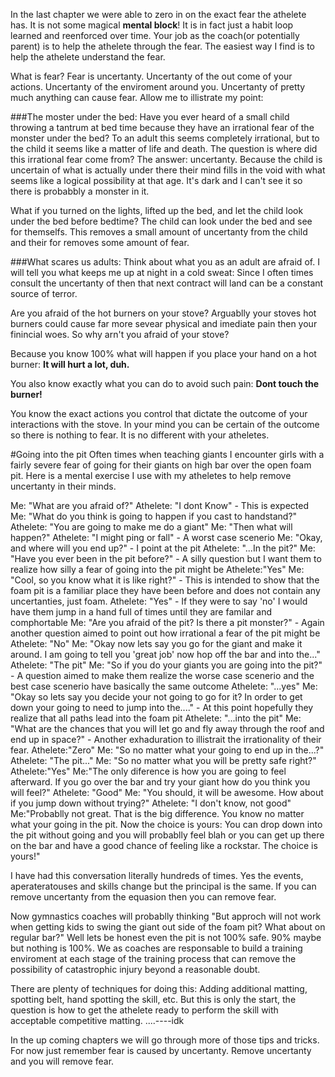 In the last chapter we were able to zero in on the exact fear the athelete has. It is not some magical **mental block**! It is in fact just a habit loop learned and reenforced over time. Your job as the coach(or potentially parent) is to help the athelete through the fear. The easiest way I find is to help the athelete understand the fear.

What is fear? Fear is uncertanty. Uncertanty of the out come of your actions. Uncertanty of the enviroment around you. Uncertanty of pretty much anything can cause fear. Allow me to illistrate my point:

###The moster under the bed:
Have you ever heard of a small child throwing a tantrum at bed time because they have an irrational fear of the monster under the bed? To an adult this seems completely irrational, but to the child it seems like a matter of life and death. The question is where did this irrational fear come from? The answer: uncertanty. Because the child is uncertain of what is actually under there their mind fills in the void with what seems like a logical possibility at that age. It's dark and I can't see it so there is probabbly a monster in it.

What if you turned on the lights, lifted up the bed, and let the child look under the bed before bedtime? The child can look under the bed and see for themselfs. This removes a small amount of uncertanty from the child and their for removes some amount of fear.

###What scares us adults:
Think about what you as an adult are afraid of. I will tell you what keeps me up at night in a cold sweat: Since I often times consult the uncertanty of then that next contract will land can be a constant source of terror. 

Are you afraid of the hot burners on your stove? Arguablly your stoves hot burners could cause far more sevear physical and imediate pain then your finincial woes. So why arn't you afraid of your stove?

Because you know 100% what will happen if you place your hand on a hot burner: **It will hurt a lot, duh.**

You also know exactly what you can do to avoid such pain: **Dont touch the burner!**

You know the exact actions you control that dictate the outcome of your interactions with the stove. In your mind you can be certain of the outcome so there is nothing to fear. It is no different with your atheletes. 


#Going into the pit
Often times when teaching giants I encounter girls with a fairly severe fear of going for their giants on high bar over the open foam pit. Here is a mental exercise I use with my atheletes to help remove uncertanty in their minds.

Me: "What are you afraid of?"
Athelete: "I dont Know" - This is expected
Me: "What do you think is going to happen if you cast to handstand?"
Athelete: "You are going to make me do a giant"
Me: "Then what will happen?"
Athelete: "I might ping or fall" - A worst case scenerio
Me: "Okay, and where will you end up?" - I point at the pit
Athelete: "...In the pit?"
Me: "Have you ever been in the pit before?" - A silly question but I want them to realize how silly a fear of going into the pit might be
Athelete:"Yes"
Me: "Cool, so you know what it is like right?" - This is intended to show that the foam pit is a familiar place they have been before and does not contain any uncertanties, just foam.
Athelete: "Yes" - If they were to say 'no' I would have them jump in a hand full of times until they are familar and comphortable
Me: "Are you afraid of the pit? Is there a pit monster?" - Again another question aimed to point out how irrational a fear of the pit might be
Athelete: "No"
Me: "Okay now lets say you go for the giant and make it around. I am going to tell you 'great job' now hop off the bar and into the..." 
Athelete: "The pit"
Me: "So if you do your giants you are going into the pit?" - A question aimed to make them realize the worse case scenerio and the best case scenerio have basically the same outcome
Athelete: "...yes"
Me: "Okay so lets say you decide your not going to go for it? In order to get down your going to need to jump into the...." - At this point hopefully they realize that all paths lead into the foam pit
Athelete: "...into the pit"
Me: "What are the chances that you will let go and fly away through the roof and end up in space?" - Another exhaduration to illistrait the irrationality of their fear. 
Athelete:"Zero"
Me: "So no matter what your going to end up in the...?"
Athelete: "The pit..."
Me: "So no matter what you will be pretty safe right?"
Athelete:"Yes"
Me:"The only diference is how you are going to feel afterward. If you go over the bar and try your giant how do you think you will feel?" 
Athelete: "Good"
Me: "You should, it will be awesome. How about if you jump down without trying?"
Athelete: "I don't know, not good" 
Me:"Probablly not great. That is the big difference. You know no matter what your going in the pit. Now the choice is yours: You can drop down into the pit without going and you will probablly feel blah or you can get up there on the bar and have a good chance of feeling like a rockstar. The choice is yours!"

I have had this conversation literally hundreds of times. Yes the events, aperateratouses and skills change but the principal is the same. If you can remove uncertanty from the equasion then you can remove fear.

Now gymnastics coaches will probablly thinking "But approch will not work when getting kids to swing the giant out side of the foam pit? What about on regular bar?" Well lets be honest even the pit is not 100% safe. 90% maybe but nothing is 100%. We as coaches are responsable to build a training enviroment at each stage of the training process that can remove the possibility of catastrophic injury beyond a reasonable doubt. 

There are plenty of techniques for doing this: Adding additional matting, spotting belt, hand spotting the skill, etc. But this is only the start, the question is how to get the athelete ready to perform the skill with acceptable competitive matting. ....----idk

In the up coming chapters we will go through more of those tips and tricks. For now just remember fear is caused by uncertanty. Remove uncertanty and you will remove fear.



